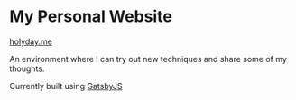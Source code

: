 # My Personal Website

[holyday.me](holyday.me)

An environment where I can try out new techniques and share some of my thoughts.

Currently built using [GatsbyJS](gatsbyjs.org)
